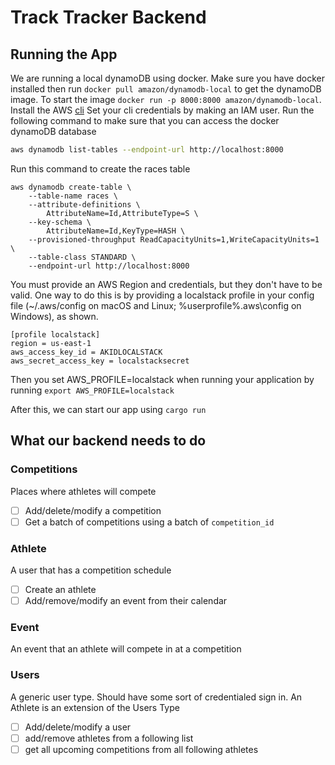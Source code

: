 # Track Tracker Backend

## Running the App

We are running a local dynamoDB using docker.
Make sure you have docker installed then run `docker pull amazon/dynamodb-local` to get the dynamoDB image.
To start the image `docker run -p 8000:8000 amazon/dynamodb-local`.
Install the AWS [cli](https://aws.amazon.com/cli/)
Set your cli credentials by making an IAM user.
Run the following command to make sure that you can access the docker dynamoDB database

```bash
aws dynamodb list-tables --endpoint-url http://localhost:8000
```

Run this command to create the races table

```
aws dynamodb create-table \
    --table-name races \
    --attribute-definitions \
        AttributeName=Id,AttributeType=S \
    --key-schema \
        AttributeName=Id,KeyType=HASH \
    --provisioned-throughput ReadCapacityUnits=1,WriteCapacityUnits=1 \
    --table-class STANDARD \
    --endpoint-url http://localhost:8000
```

You must provide an AWS Region and credentials, but they don't have to be valid. One way to do this is by providing a localstack profile in your config file (~/.aws/config on macOS and Linux; %userprofile%\.aws\config on Windows), as shown.

```
[profile localstack]
region = us-east-1
aws_access_key_id = AKIDLOCALSTACK
aws_secret_access_key = localstacksecret
```

Then you set AWS_PROFILE=localstack when running your application by running `export AWS_PROFILE=localstack`

After this, we can start our app using `cargo run`

## What our backend needs to do

### Competitions

Places where athletes will compete

- [ ] Add/delete/modify a competition
- [ ] Get a batch of competitions using a batch of `competition_id`

### Athlete

A user that has a competition schedule

- [ ] Create an athlete
- [ ] Add/remove/modify an event from their calendar

### Event

An event that an athlete will compete in at a competition

### Users

A generic user type. Should have some sort of credentialed sign in. An Athlete is an extension of the Users Type

- [ ] Add/delete/modify a user
- [ ] add/remove athletes from a following list
- [ ] get all upcoming competitions from all following athletes
